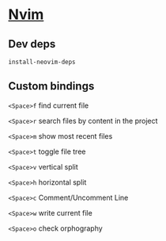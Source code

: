 # [Nvim](/packages/neovim.nix)

## Dev deps

`install-neovim-deps`

## Custom bindings

`<Space>f` find current file

`<Space>r` search files by content in the project

`<Space>m` show most recent files

`<Space>t` toggle file tree

`<Space>v` vertical split

`<Space>h` horizontal split

`<Space>c` Comment/Uncomment Line

`<Space>w` write current file

`<Space>o` check orphography
